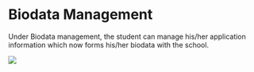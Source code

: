 # Biodata Management

Under Biodata management, the student can manage his/her application information which now forms his/her biodata with the school.

![](/images/student-biodata.png)
